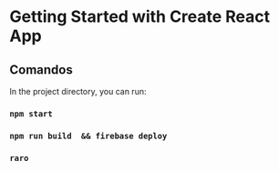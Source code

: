 # Getting Started with Create React App


## Comandos

In the project directory, you can run:

### `npm start`
### `npm run build  && firebase deploy  `
### `raro  `
 
   
